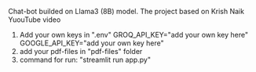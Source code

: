 Chat-bot builded on Llama3 (8B) model.
The project based on Krish Naik YuouTube video

1) Add your own keys in ".env"
 GROQ_API_KEY="add your own key here"
 GOOGLE_API_KEY="add your own key here"
2) add your pdf-files in "pdf-files" folder
3) command for run: "streamlit run app.py"
